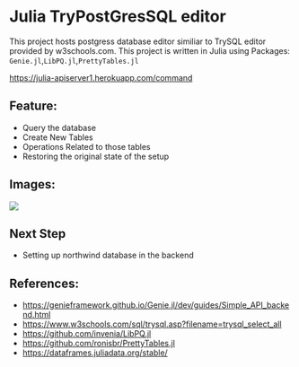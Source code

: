 # Julia TryPostGresSQL editor
This project hosts postgress database editor similiar to  TrySQL editor provided by w3schools.com. This project is written in Julia using Packages: `Genie.jl`,`LibPQ.jl`,`PrettyTables.jl`

https://julia-apiserver1.herokuapp.com/command

## Feature:
- Query the database
- Create New Tables
- Operations Related to those tables
- Restoring the original state of the setup

## Images:

![](https://i.imgur.com/5hTZbPN.png)
## Next Step
- Setting up northwind database in the backend

## References:
- https://genieframework.github.io/Genie.jl/dev/guides/Simple_API_backend.html
- https://www.w3schools.com/sql/trysql.asp?filename=trysql_select_all
- https://github.com/invenia/LibPQ.jl
- https://github.com/ronisbr/PrettyTables.jl
- https://dataframes.juliadata.org/stable/

